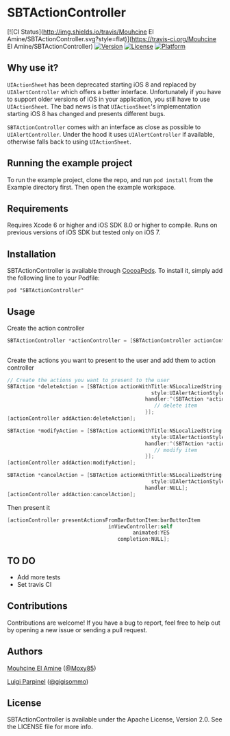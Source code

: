 # SBTActionController

[![CI Status](http://img.shields.io/travis/Mouhcine El Amine/SBTActionController.svg?style=flat)](https://travis-ci.org/Mouhcine El Amine/SBTActionController)
[![Version](https://img.shields.io/cocoapods/v/SBTActionController.svg?style=flat)](http://cocoadocs.org/docsets/SBTActionController)
[![License](https://img.shields.io/cocoapods/l/SBTActionController.svg?style=flat)](http://cocoadocs.org/docsets/SBTActionController)
[![Platform](https://img.shields.io/cocoapods/p/SBTActionController.svg?style=flat)](http://cocoadocs.org/docsets/SBTActionController)

## Why use it?

`UIActionSheet` has been deprecated starting iOS 8 and replaced by `UIAlertController` which offers a better interface. Unfortunately if you have to support older versions of iOS in your application, you still have to use `UIActionSheet`. The bad news is that `UIActionSheet`'s implementation starting iOS 8 has changed and presents different bugs.

`SBTActionController` comes with an interface as close as possible to `UIAlertController`. Under the hood it uses `UIAlertController` if available, otherwise falls back to using `UIActionSheet`.

## Running the example project

To run the example project, clone the repo, and run `pod install` from the Example directory first.
Then open the example workspace.

## Requirements

Requires Xcode 6 or higher and iOS SDK 8.0 or higher to compile.
Runs on previous versions of iOS SDK but tested only on iOS 7.

## Installation

SBTActionController is available through [CocoaPods](http://cocoapods.org). To install
it, simply add the following line to your Podfile:

    pod "SBTActionController"
    
## Usage

Create the action controller
```objective-c
SBTActionController *actionController = [SBTActionController actionControllerWithTitle:NSLocalizedString(@"Are you sure?", nil)
                                                                               message:NSlocalizedString(@"Deleting the item is irreversable", nil)];
```
Create the actions you want to present to the user and add them to action controller
```objective-c
// Create the actions you want to present to the user
SBTAction *deleteAction = [SBTAction actionWithTitle:NSLocalizedString(@"Delete item", nil)
                                               style:UIAlertActionStyleDestructive
                                             handler:^(SBTAction *action) {
                                                // delete item
                                             }];
[actionController addAction:deleteAction];

SBTAction *modifyAction = [SBTAction actionWithTitle:NSLocalizedString(@"Modify item", nil)
                                               style:UIAlertActionStyleDefault
                                             handler:^(SBTAction *action) {
                                                // modify item
                                             }];
[actionController addAction:modifyAction];

SBTAction *cancelAction = [SBTAction actionWithTitle:NSLocalizedString(@"Cancel", nil)
                                               style:UIAlertActionStyleCancel
                                             handler:NULL];
[actionController addAction:cancelAction];
```
Then present it
```objective-c
[actionController presentActionsFromBarButtonItem:barButtonItem
                                 inViewController:self
                                         animated:YES
                                    completion:NULL];
```

## TO DO

- Add more tests
- Set travis CI

## Contributions

Contributions are welcome! If you have a bug to report, feel free to help out by opening a new issue or sending a pull request.

## Authors

[Mouhcine El Amine](http://github.com/mouhcine) ([@Moxy85](https://twitter.com/Moxy85))

[Luigi Parpinel](http://github.com/gigisommo) ([@gigisommo](https://twitter.com/gigisommo))

## License

SBTActionController is available under the Apache License, Version 2.0. See the LICENSE file for more info.

